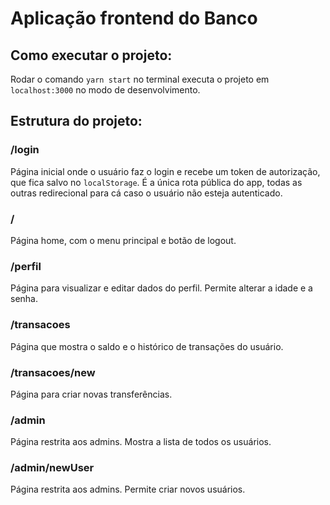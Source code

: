 # Aplicação frontend do Banco

## Como executar o projeto:
Rodar o comando `yarn start` no terminal executa o projeto em `localhost:3000` no modo de desenvolvimento.

## Estrutura do projeto:

### **/login**
Página inicial onde o usuário faz o login e recebe um token de autorização, que fica salvo no `localStorage`. É a única rota pública do app, todas as outras redirecional para cá caso o usuário não esteja autenticado.

### **/**
Página home, com o menu principal e botão de logout.

### **/perfil**
Página para visualizar e editar dados do perfil. Permite alterar a idade e a senha.

### **/transacoes**
Página que mostra o saldo e o histórico de transações do usuário.

### **/transacoes/new**
Página para criar novas transferências.

### **/admin**
Página restrita aos admins. Mostra a lista de todos os usuários.

### **/admin/newUser**
Página restrita aos admins. Permite criar novos usuários.